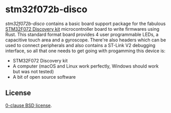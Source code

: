 stm32f072b-disco
================

_stm32f072b-disco_ contains a basic board support package for the fabulous
[STM32F072 Discovery kit][] microcontroller board to write firmwares using
Rust. This standard format board provides 4 user programmable LEDs, a
capacitive touch area and a gyroscope. There're also headers which can be used
to connect peripherals and also contains a ST-Link V2 debugging interface, so
all that one needs to get going with progamming this device is:

* STM32F072 Discovery kit
* A computer (macOS and Linux work perfectly, Windows should work but was not tested)
* A bit of open source software

[STM32F072 Discovery kit]: https://www.st.com/en/evaluation-tools/32f072bdiscovery.html

License
-------

[0-clause BSD license](LICENSE-0BSD.txt).
